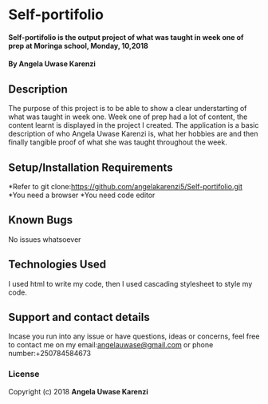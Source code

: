# Self-portifolio
#### Self-portifolio is the output project of what was taught in week one of prep at Moringa school, Monday, 10,2018
#### By Angela Uwase Karenzi
## Description
The purpose of this project is to be able to show a clear understarting of what was taught in week one. Week one of prep had a lot of content, the content learnt is displayed in the project I created. The application is a basic description of who Angela Uwase Karenzi is, what her hobbies are and then finally tangible proof of what she was taught throughout the week.
## Setup/Installation Requirements
*Refer to git clone:https://github.com/angelakarenzi5/Self-portifolio.git
*You need a browser
*You need code editor
## Known Bugs
No issues whatsoever 
## Technologies Used
I used html to write my code, then I used cascading stylesheet to style my code.
## Support and contact details
Incase you run into any issue or have questions, ideas or concerns, feel free to contact me on my email:angelauwase@gmail.com or phone number:+250784584673
### License
Copyright (c) 2018 **Angela Uwase Karenzi**
